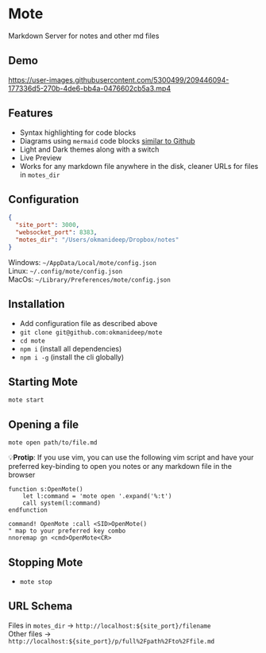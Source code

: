 # Mote
Markdown Server for notes and other md files

## Demo
https://user-images.githubusercontent.com/5300499/209446094-177336d5-270b-4de6-bb4a-0476602cb5a3.mp4

## Features
* Syntax highlighting for code blocks
* Diagrams using `mermaid` code blocks [similar to Github](https://docs.github.com/en/get-started/writing-on-github/working-with-advanced-formatting/creating-diagrams#creating-mermaid-diagrams)
* Light and Dark themes along with a switch
* Live Preview
* Works for any markdown file anywhere in the disk, cleaner URLs for files in `motes_dir`

## Configuration
```json
{
  "site_port": 3000,
  "websocket_port": 8383,
  "motes_dir": "/Users/okmanideep/Dropbox/notes"
}
```
Windows: `~/AppData/Local/mote/config.json`  
Linux: `~/.config/mote/config.json`  
MacOs: `~/Library/Preferences/mote/config.json`

## Installation
* Add configuration file as described above
* `git clone git@github.com:okmanideep/mote`
* `cd mote`
* `npm i` (install all dependencies)
* `npm i -g` (install the cli globally)

## Starting Mote
`mote start`

## Opening a file
`mote open path/to/file.md`

💡**Protip**: 
If you use vim, you can use the following vim script and have your preferred key-binding to open you notes or any markdown file in the browser
```vim
function s:OpenMote()
    let l:command = 'mote open '.expand('%:t')
    call system(l:command)
endfunction

command! OpenMote :call <SID>OpenMote()
" map to your preferred key combo
nnoremap gn <cmd>OpenMote<CR>
```

## Stopping Mote
* `mote stop`

## URL Schema
Files in `motes_dir` -> `http://localhost:${site_port}/filename`  
Other files -> `http://localhost:${site_port}/p/full%2Fpath%2Fto%2Ffile.md`
